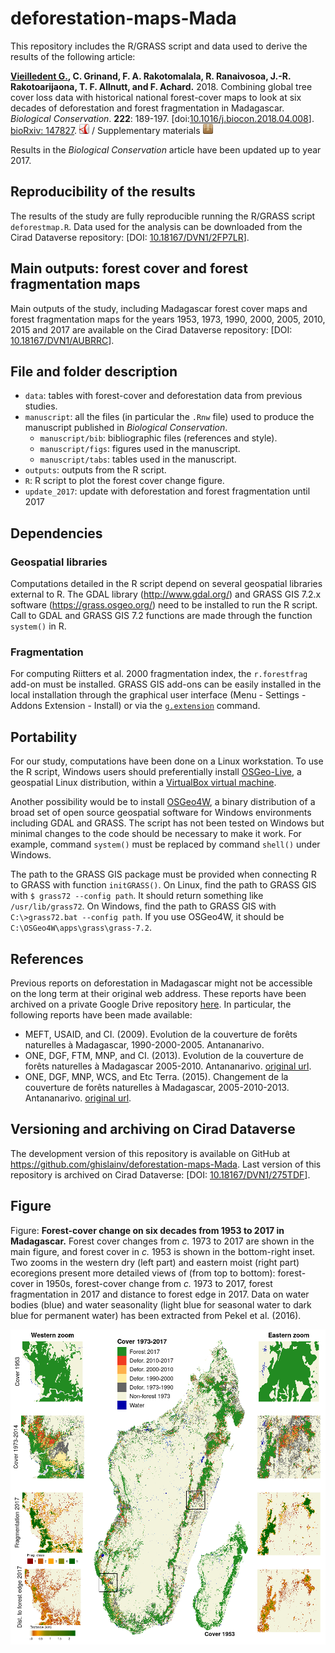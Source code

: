 # deforestation-maps-Mada

This repository includes the R/GRASS script and data used to derive the results of the following article:

**<span style="text-decoration: underline;">Vieilledent G.</span>, C. Grinand, F. A. Rakotomalala, R. Ranaivosoa, J.-R. Rakotoarijaona, T. F. Allnutt, and F. Achard.** 2018. Combining global tree cover loss data with historical national forest-cover maps to look at six decades of deforestation and forest fragmentation in Madagascar. _Biological Conservation_. **222**: 189-197.
\[doi:[10.1016/j.biocon.2018.04.008](https://doi.org/10.1016/j.biocon.2018.04.008)\].
[bioRxiv: 147827](https://doi.org/10.1101/147827).
[![manuscript in pdf](article/logo-pdf.png "manuscript in pdf")](article/Vieilledent2018-BiologicalConservation.pdf)
/
Supplementary materials [![supplements](article/logo-zip.png "supplements")](article/Vieilledent2018-BiologicalConservation-SM.pdf)

Results in the _Biological Conservation_ article have been updated up to year 2017.

## Reproducibility of the results

The results of the study are fully reproducible running the R/GRASS script `deforestmap.R`. Data used for the analysis can be downloaded from the Cirad Dataverse repository: \[DOI: [10.18167/DVN1/2FP7LR](http://dx.doi.org/10.18167/DVN1/2FP7LR)\].

## Main outputs: forest cover and forest fragmentation maps

Main outputs of the study, including Madagascar forest cover maps and forest fragmentation maps for the years 1953, 1973, 1990, 2000, 2005, 2010, 2015 and 2017 are available on the Cirad Dataverse repository: \[DOI: [10.18167/DVN1/AUBRRC](http://dx.doi.org/10.18167/DVN1/AUBRRC)\].

## File and folder description

- `data`: tables with forest-cover and deforestation data from previous studies.
- `manuscript`: all the files (in particular the `.Rnw` file) used to produce the manuscript published in _Biological Conservation_.
    - `manuscript/bib`: bibliographic files (references and style).
    - `manuscript/figs`: figures used in the manuscript.
    - `manuscript/tabs`: tables used in the manuscript.
- `outputs`: outputs from the R script.
- `R`: R script to plot the forest cover change figure.
- `update_2017`: update with deforestation and forest fragmentation until 2017

## Dependencies

### Geospatial libraries

Computations detailed in the R script depend on several geospatial libraries external to R. The GDAL library (<http://www.gdal.org/>) and GRASS GIS 7.2.x software (<https://grass.osgeo.org/>) need to be installed to run the R script. Call to GDAL and GRASS GIS 7.2 functions are made through the function `system()` in R. 

### Fragmentation

For computing Riitters et al. 2000 fragmentation index, the `r.forestfrag` add-on must be installed. GRASS GIS add-ons can be easily installed in the local installation through the graphical user interface (Menu - Settings - Addons Extension - Install) or via the [`g.extension`](https://grass.osgeo.org/grass72/manuals/g.extension.html) command.

## Portability

For our study, computations have been done on a Linux workstation. To use the R script, Windows users should preferentially install [OSGeo-Live](https://live.osgeo.org/en/), a geospatial Linux distribution, within a [VirtualBox virtual machine](https://live.osgeo.org/en/quickstart/virtualization_quickstart.html).

Another possibility would be to install [OSGeo4W](https://trac.osgeo.org/osgeo4w/), a binary distribution of a broad set of open source geospatial software for Windows environments including GDAL and GRASS. The script has not been tested on Windows but minimal changes to the code should be necessary to make it work. For example, command `system()` must be replaced by command `shell()` under Windows.

The path to the GRASS GIS package must be provided when connecting R to GRASS with function `initGRASS()`. On Linux, find the path to GRASS GIS with `$ grass72 --config path`. It should return something like `/usr/lib/grass72`. On Windows, find the path to GRASS GIS with `C:\>grass72.bat --config path`. If you use OSGeo4W, it should be `C:\OSGeo4W\apps\grass\grass-7.2`.

## References

Previous reports on deforestation in Madagascar might not be accessible on the long term at their original web address. These reports have been archived on a private Google Drive repository [here](https://drive.google.com/drive/folders/1nq8CuMacT0uZuNO6q05al94d6KYp1FaK?usp=sharing). In particular, the following reports have been made available:

- MEFT, USAID, and CI. (2009). Evolution de la couverture de forêts naturelles à Madagascar, 1990-2000-2005. Antananarivo.
- ONE, DGF, FTM, MNP, and CI. (2013). Evolution de la couverture de forêts naturelles à Madagascar 2005-2010. Antananarivo. [original url](https://www.pnae.mg/couverture-de-forets-naturelles-2005-2010).
- ONE, DGF, MNP, WCS, and Etc Terra. (2015). Changement de la couverture de forêts naturelles à Madagascar, 2005-2010-2013. Antananarivo. [original url](https://www.pnae.mg/couverture-de-forets-naturelles-2005-2010-2013).

## Versioning and archiving on Cirad Dataverse

The development version of this repository is available on GitHub at <https://github.com/ghislainv/deforestation-maps-Mada>. Last version of this repository is archived on Cirad Dataverse: \[DOI: [10.18167/DVN1/275TDF](http://dx.doi.org/10.18167/DVN1/275TDF)\].

## Figure

Figure: **Forest-cover change on six decades from 1953 to 2017 in Madagascar.** Forest cover changes from _c._ 1973 to 2017 are shown in the main figure, and forest cover in _c._ 1953 is shown in the bottom-right inset. Two zooms in the western dry (left part) and eastern moist (right part) ecoregions present more detailed views of (from top to bottom): forest-cover in 1950s, forest-cover change from _c._ 1973 to 2017, forest fragmentation in 2017 and distance to forest edge in 2017. Data on water bodies (blue) and water seasonality (light blue for seasonal water to dark blue for permanent water) has been extracted from Pekel et al. (2016).

<img alt="Evolution deforestation" src="outputs/fig_fcc.png" width="1000">
